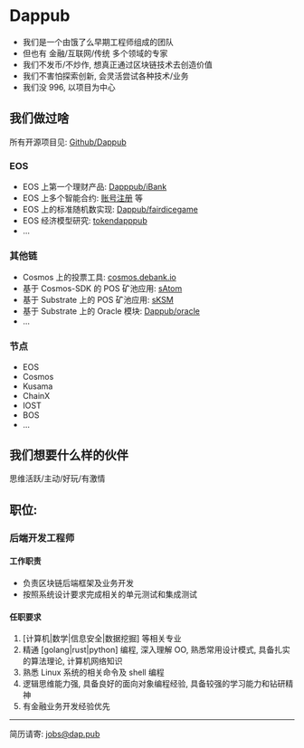 # Dappub

* 我们是一个由饿了么早期工程师组成的团队
* 但也有 金融/互联网/传统 多个领域的专家
* 我们不发币/不炒作, 想真正通过区块链技术去创造价值
* 我们不害怕探索创新, 会灵活尝试各种技术/业务
* 我们没 996, 以项目为中心

## 我们做过啥

所有开源项目见: [Github/Dappub](https://github.com/dappub)
### EOS

* EOS 上第一个理财产品: [Dapppub/iBank](https://github.com/Dappub/iBank)
* EOS 上多个智能合约: [账号注册](https://github.com/Dappub/signupeoseos) 等
* EOS 上的标准随机数实现: [Dappub/fairdicegame](https://github.com/Dappub/fairdicegame/)
* EOS 经济模型研究: [tokendapppub](https://github.com/Dappub/tokendapppub)
* ...

### 其他链

* Cosmos 上的投票工具: [cosmos.debank.io](http://cosmos.debank.io/)
* 基于 Cosmos-SDK 的 POS 矿池应用: [sAtom](https://pool.debank.com/)
* 基于 Substrate 上的 POS 矿池应用: [sKSM](https://pool.debank.com/pool/kusama)
* 基于 Substrate 上的 Oracle 模块: [Dappub/oracle](https://github.com/Dappub/oracle)
* ...


### 节点

* EOS
* Cosmos
* Kusama
* ChainX
* IOST
* BOS
* ...

## 我们想要什么样的伙伴

思维活跃/主动/好玩/有激情

## 职位:
### 后端开发工程师
#### 工作职责

* 负责区块链后端框架及业务开发
* 按照系统设计要求完成相关的单元测试和集成测试

#### 任职要求

1. [计算机|数学|信息安全|数据挖掘] 等相关专业
1. 精通 [golang|rust|python] 编程, 深入理解 OO, 熟悉常用设计模式, 具备扎实的算法理论, 计算机网络知识
1. 熟悉 Linux 系统的相关命令及 shell 编程
1. 逻辑思维能力强, 具备良好的面向对象编程经验, 具备较强的学习能力和钻研精神
1. 有金融业务开发经验优先

----
简历请寄: [jobs@dap.pub](mailto:jobs@dap.pub)
